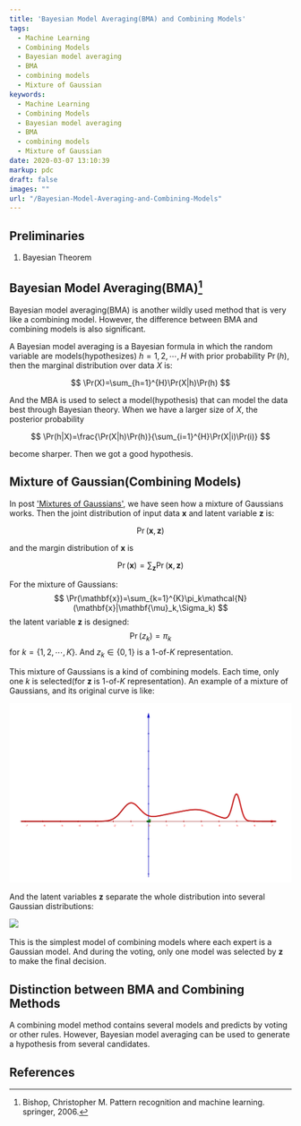 ```yaml
---
title: 'Bayesian Model Averaging(BMA) and Combining Models'
tags:
  - Machine Learning
  - Combining Models
  - Bayesian model averaging
  - BMA 
  - combining models
  - Mixture of Gaussian
keywords:
  - Machine Learning
  - Combining Models
  - Bayesian model averaging
  - BMA 
  - combining models
  - Mixture of Gaussian
date: 2020-03-07 13:10:39
markup: pdc
draft: false
images: ""
url: "/Bayesian-Model-Averaging-and-Combining-Models"
---
```

## Preliminaries
1. Bayesian Theorem

## Bayesian Model Averaging(BMA)[^1]

Bayesian model averaging(BMA) is another wildly used method that is very like a combining model. However, the difference between BMA and combining models is also significant. 

A Bayesian model averaging is a Bayesian formula in which the random variable are models(hypothesizes) $h=1,2,\cdots,H$ with prior probability $\Pr(h)$, then the marginal distribution over data $X$ is:

$$
\Pr(X)=\sum_{h=1}^{H}\Pr(X|h)\Pr(h)
$$

And the MBA is used to select a model(hypothesis) that can model the data best through Bayesian theory. When we have a larger size of $X$, the posterior probability 

$$
\Pr(h|X)=\frac{\Pr(X|h)\Pr(h)}{\sum_{i=1}^{H}\Pr(X|i)\Pr(i)}
$$

become sharper. Then we got a good hypothesis.


## Mixture of Gaussian(Combining Models)

In post ['Mixtures of Gaussians'](https://anthony-tan.com/Mixtures-of-Gaussians/), we have seen how a mixture of Gaussians works. Then the joint distribution of input data $\mathbf{x}$ and latent variable $\mathbf{z}$ is:

$$
\Pr(\mathbf{x},\mathbf{z})
$$

and the margin distribution of $\mathbf{x}$ is

$$
\Pr(\mathbf{x})=\sum_{\mathbf{z}}\Pr(\mathbf{x},\mathbf{z})
$$

For the mixture of Gaussians:
$$
\Pr(\mathbf{x})=\sum_{k=1}^{K}\pi_k\mathcal{N}(\mathbf{x}|\mathbf{\mu}_k,\Sigma_k)
$$
the latent variable $\mathbf{z}$ is designed:
$$
\Pr(z_k) = \pi_k
$$
for $k=\{1,2,\cdots,K\}$. And $z_k\in\{0,1\}$ is a $1$-of-$K$ representation.

This mixture of Gaussians is a kind of combining models. Each time, only one $k$ is selected(for $\mathbf{z}$ is $1$-of-$K$ representation). An example of a mixture of Gaussians, and its original curve is like:

![](https://raw.githubusercontent.com/Tony-Tan/picgo_images_bed/master/2022_04_28_12_50_mixture_of_Gaussians.png)

And the latent variables $\mathbf{z}$ separate the whole distribution into several Gaussian distributions:

![](https://raw.githubusercontent.com/Tony-Tan/picgo_images_bed/master/2022_04_28_12_50_mixture_of_Gaussians.gif)

This is the simplest model of combining models where each expert is a Gaussian model. And during the voting, only one model was selected by $\mathbf{z}$ to make the final decision.

## Distinction between BMA and Combining Methods
A combining model method contains several models and predicts by voting or other rules. However, Bayesian model averaging can be used to generate a hypothesis from several candidates.

## References
[^1]: Bishop, Christopher M. Pattern recognition and machine learning. springer, 2006.